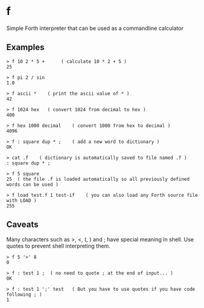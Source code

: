 # f
Simple Forth interpreter that can be used as a commandline calculator

## Examples

	> f 10 2 * 5 +		( calculate 10 * 2 + 5 )
	25

	> f pi 2 / sin
	1.0

	> f ascii *    ( print the ascii value of * )
	42

	> f 1024 hex   ( convert 1024 from decimal to hex )
	400

	> f hex 1000 decimal    ( convert 1000 from hex to decimal )
	4096

	> f : square dup * ;    ( add a new word to dictionary )
	OK

	> cat .f    ( dictionary is automatically saved to file named .f )
	: square dup * ;

	> f 5 square
	25  ( the file .f is loaded automatically so all previously defined words can be used )

	> f load test.f 1 test-if    ( you can also load any Forth source file with LOAD )
	255

## Caveats

Many characters such as >, <, (, ) and ; have special meaning in shell. Use quotes to prevent shell interpreting them.

	> f 5 '>' 8
	0

	> f : test 1 ;	( no need to quote ; at the end of input... )
	OK

	> f : test 1 ';' test	( But you have to use quotes if you have code following ; )
	1


